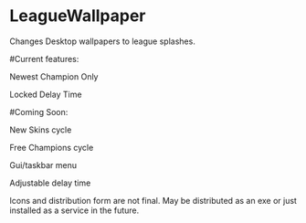 # LeagueWallpaper
Changes Desktop wallpapers to league splashes. 

#Current features: 

Newest Champion Only

Locked Delay Time

#Coming Soon:

New Skins cycle

Free Champions cycle

Gui/taskbar menu

Adjustable delay time

Icons and distribution form are not final. May be distributed as an exe or just installed as a service in the future.

